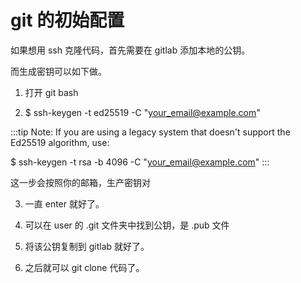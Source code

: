 # git 的初始配置

如果想用 ssh 克隆代码，首先需要在  gitlab 添加本地的公钥。         

而生成密钥可以如下做。        

1. 打开 git bash         

2. $ ssh-keygen -t ed25519 -C "your_email@example.com"         

:::tip
Note: If you are using a legacy system that doesn't support the Ed25519 algorithm, use:

$ ssh-keygen -t rsa -b 4096 -C "your_email@example.com"
:::        

这一步会按照你的邮箱，生产密钥对         

3. 一直 enter 就好了。        

4. 可以在 user 的 .git 文件夹中找到公钥，是 .pub 文件          

5. 将该公钥复制到 gitlab 就好了。             

6. 之后就可以 git clone 代码了。         
